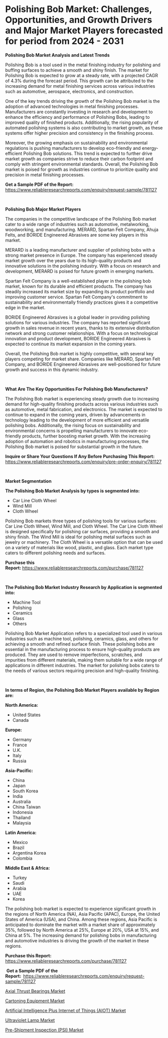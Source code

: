 <p><h1>Polishing Bob Market: Challenges, Opportunities, and Growth Drivers and Major Market Players forecasted for period from 2024 - 2031</h1></p><p><strong>Polishing Bob Market Analysis and Latest Trends</strong></p>
<p><p>Polishing Bob is a tool used in the metal finishing industry for polishing and buffing surfaces to achieve a smooth and shiny finish. The market for Polishing Bob is expected to grow at a steady rate, with a projected CAGR of 4.3% during the forecast period. This growth can be attributed to the increasing demand for metal finishing services across various industries such as automotive, aerospace, electronics, and construction.</p><p>One of the key trends driving the growth of the Polishing Bob market is the adoption of advanced technologies in metal finishing processes. Manufacturers are constantly investing in research and development to enhance the efficiency and performance of Polishing Bobs, leading to improved quality of finished products. Additionally, the rising popularity of automated polishing systems is also contributing to market growth, as these systems offer higher precision and consistency in the finishing process.</p><p>Moreover, the growing emphasis on sustainability and environmental regulations is pushing manufacturers to develop eco-friendly and energy-efficient Polishing Bob solutions. This trend is expected to further drive market growth as companies strive to reduce their carbon footprint and comply with stringent environmental standards. Overall, the Polishing Bob market is poised for growth as industries continue to prioritize quality and precision in metal finishing processes.</p></p>
<p><strong>Get a Sample PDF of the Report:&nbsp;</strong> <a href="https://www.reliableresearchreports.com/enquiry/request-sample/781127">https://www.reliableresearchreports.com/enquiry/request-sample/781127</a></p>
<p>&nbsp;</p>
<p><strong>Polishing Bob Major Market Players</strong></p>
<p><p>The companies in the competitive landscape of the Polishing Bob market cater to a wide range of industries such as automotive, metalworking, woodworking, and manufacturing. MERARD, Spartan Felt Company, Ahuja Felts, and BORIDE Engineered Abrasives are some key players in this market.</p><p>MERARD is a leading manufacturer and supplier of polishing bobs with a strong market presence in Europe. The company has experienced steady market growth over the years due to its high-quality products and innovative solutions in the polishing industry. With a focus on research and development, MERARD is poised for future growth in emerging markets.</p><p>Spartan Felt Company is a well-established player in the polishing bob market, known for its durable and efficient products. The company has steadily increased its market size by expanding its product portfolio and improving customer service. Spartan Felt Company's commitment to sustainability and environmentally friendly practices gives it a competitive edge in the market.</p><p>BORIDE Engineered Abrasives is a global leader in providing polishing solutions for various industries. The company has reported significant growth in sales revenue in recent years, thanks to its extensive distribution network and strong customer relationships. With a focus on technological innovation and product development, BORIDE Engineered Abrasives is expected to continue its market expansion in the coming years.</p><p>Overall, the Polishing Bob market is highly competitive, with several key players competing for market share. Companies like MERARD, Spartan Felt Company, and BORIDE Engineered Abrasives are well-positioned for future growth and success in this dynamic industry.</p></p>
<p>&nbsp;</p>
<p><strong>What Are The Key Opportunities For Polishing Bob Manufacturers?</strong></p>
<p><p>The Polishing Bob market is experiencing steady growth due to increasing demand for high-quality finishing products across various industries such as automotive, metal fabrication, and electronics. The market is expected to continue to expand in the coming years, driven by advancements in technology leading to the development of more efficient and versatile polishing bobs. Additionally, the rising focus on sustainability and environmental concerns is propelling manufacturers to innovate eco-friendly products, further boosting market growth. With the increasing adoption of automation and robotics in manufacturing processes, the Polishing Bob market is poised for substantial growth in the future.</p></p>
<p><strong>Inquire or Share Your Questions If Any Before Purchasing This Report:</strong> <a href="https://www.reliableresearchreports.com/enquiry/pre-order-enquiry/781127">https://www.reliableresearchreports.com/enquiry/pre-order-enquiry/781127</a></p>
<p>&nbsp;</p>
<p><strong>Market Segmentation</strong></p>
<p><strong>The Polishing Bob Market Analysis by types is segmented into:</strong></p>
<p><ul><li>Car Line Cloth Wheel</li><li>Wind Mill</li><li>Cloth Wheel</li></ul></p>
<p><p>Polishing Bob markets three types of polishing tools for various surfaces: Car Line Cloth Wheel, Wind Mill, and Cloth Wheel. The Car Line Cloth Wheel is designed specifically for polishing car surfaces, providing a smooth and shiny finish. The Wind Mill is ideal for polishing metal surfaces such as jewelry or machinery. The Cloth Wheel is a versatile option that can be used on a variety of materials like wood, plastic, and glass. Each market type caters to different polishing needs and surfaces.</p></p>
<p><strong>Purchase this Report:&nbsp;</strong><a href="https://www.reliableresearchreports.com/purchase/781127">https://www.reliableresearchreports.com/purchase/781127</a></p>
<p>&nbsp;</p>
<p><strong>The Polishing Bob Market Industry Research by Application is segmented into:</strong></p>
<p><ul><li>Machine Tool</li><li>Polishing</li><li>Ceramics</li><li>Glass</li><li>Others</li></ul></p>
<p><p>Polishing Bob Market Application refers to a specialized tool used in various industries such as machine tool, polishing, ceramics, glass, and others for achieving a smooth and refined surface finish. These polishing bobs are essential in the manufacturing process to ensure high-quality products are produced. They are used to remove imperfections, scratches, and impurities from different materials, making them suitable for a wide range of applications in different industries. The market for polishing bobs caters to the needs of various sectors requiring precision and high-quality finishing.</p></p>
<p>&nbsp;</p>
<p><strong>In terms of Region, the Polishing Bob Market Players available by Region are:</strong></p>
<p>
    <p> <strong> North America: </strong>
        <ul>
            <li>United States</li>
            <li>Canada</li>
        </ul>
        </p> 
    <p> <strong> Europe: </strong>
        <ul>
            <li>Germany</li>
            <li>France</li>
            <li>U.K.</li>
            <li>Italy</li>
            <li>Russia</li>
        </ul>
        </p> 
    <p> <strong> Asia-Pacific: </strong>
        <ul>
            <li>China</li>
            <li>Japan</li>
            <li>South Korea</li>
            <li>India</li>
            <li>Australia</li>
            <li>China Taiwan</li>
            <li>Indonesia</li>
            <li>Thailand</li>
            <li>Malaysia</li>
        </ul>
        </p> 
    <p> <strong> Latin America: </strong>
        <ul>
            <li>Mexico</li>
            <li>Brazil</li>
            <li>Argentina Korea</li>
            <li>Colombia</li>
        </ul>
        </p> 
    <p> <strong> Middle East & Africa: </strong>
        <ul>
            <li>Turkey</li>
            <li>Saudi</li>
            <li>Arabia</li>
            <li>UAE</li>
            <li>Korea</li>
        </ul>
    </p>
    </p>
<p><p>The polishing bob market is expected to experience significant growth in the regions of North America (NA), Asia Pacific (APAC), Europe, the United States of America (USA), and China. Among these regions, Asia Pacific is anticipated to dominate the market with a market share of approximately 35%, followed by North America at 25%, Europe at 20%, USA at 15%, and China at 5%. The increasing demand for polishing bobs in manufacturing and automotive industries is driving the growth of the market in these regions.</p></p>
<p><strong>Purchase this Report: </strong><a href="https://www.reliableresearchreports.com/purchase/781127">https://www.reliableresearchreports.com/purchase/781127</a></p>
<p>&nbsp;<strong>Get a Sample PDF of the Report:&nbsp;&nbsp;</strong><a href="https://www.reliableresearchreports.com/enquiry/request-sample/781127">https://www.reliableresearchreports.com/enquiry/request-sample/781127</a></p>
<p><strong></strong></p>
<p><p><a href="https://medium.com/@jamesday5g/decoding-axial-thrust-bearings-market-metrics-market-share-trends-and-growth-patterns-5ce0ff63acbf">Axial Thrust Bearings Market</a></p><p><a href="https://medium.com/@krish.reportprime/analyzing-cartoning-equipment-market-global-industry-perspective-and-forecast-2024-to-2031-67b0c46bc7a2">Cartoning Equipment Market</a></p><p><a href="https://github.com/Sinjinluong3e0awx2m195k76/Market-Research-Report-List-1/blob/main/artificial-intelligence-plus-internet-of-things-aiot-market.md">Artificial Intelligence Plus Internet of Things (AIOT) Market</a></p><p><a href="https://medium.com/@krish.reportprime/ultraviolet-lamp-market-competitive-analysis-market-trends-and-forecast-to-2031-de5d94b7307a">Ultraviolet Lamp Market</a></p><p><a href="https://github.com/shotows/Market-Research-Report-List-1/blob/main/pre-shipment-inspection-psi-market.md">Pre-Shipment Inspection (PSI) Market</a></p></p>